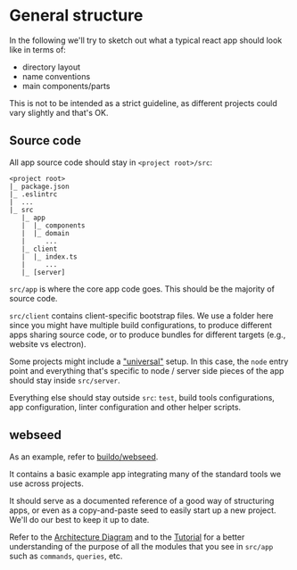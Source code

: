 # General structure

In the following we'll try to sketch out what a typical react app should look like in terms of:
- directory layout
- name conventions
- main components/parts

This is not to be intended as a strict guideline, as different projects could vary slightly and that's OK.

## Source code

All app source code should stay in `<project root>/src`:
```
<project root>
|_ package.json
|_ .eslintrc
|  ...
|_ src
   |_ app
   |  |_ components
   |  |_ domain
   |     ...
   |_ client
   |  |_ index.ts
   |     ...
   |_ [server]
```

`src/app` is where the core app code goes. This should be the majority of source code.

`src/client` contains client-specific bootstrap files. We use a folder here since you might have multiple build configurations, to produce different apps sharing source code, or to produce bundles for different targets (e.g., website vs electron).

Some projects might include a ["universal"](https://medium.com/@mjackson/universal-javascript-4761051b7ae9#.yzqdrsdd0) setup. In this case, the `node` entry point and everything that's specific to node / server side pieces of the app should stay inside `src/server`.

Everything else should stay outside `src`: `test`, build tools configurations, app configuration, linter configuration and other helper scripts.

## webseed

As an example, refer to [buildo/webseed](https://github.com/buildo/webseed).

It contains a basic example app integrating many of the standard tools we use across projects.

It should serve as a documented reference of a good way of structuring apps, or even as a copy-and-paste seed to easily start up a new project. We'll do our best to keep it up to date.

Refer to the [Architecture Diagram](../7.architecture.md) and to the [Tutorial](../5.tutorial.md) for a better understanding of the purpose of all the modules that you see in `src/app` such as `commands`, `queries`, etc.

